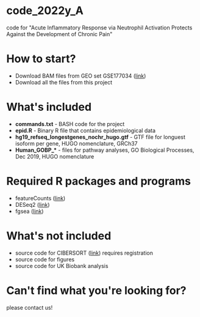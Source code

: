 # code_2022y_A
code for "Acute Inflammatory Response via Neutrophil Activation Protects Against the Development of Chronic Pain"

# How to start?
<ul>
  <li>Download BAM files from GEO set GSE177034 (<a href="https://www.ncbi.nlm.nih.gov/geo/query/acc.cgi?acc=GSE177034" target="_blank">link</a>)</li>
  <li>Download all the files from this project</li>
</ul>

# What's included
<ul>
  <li><b>commands.txt</b> - BASH code for the project</li>
  <li><b>epid.R</b> - Binary R file that contains epidemiological data</li>
  <li><b>hg19_refseq_longestgenes_nochr_hugo.gtf</b> - GTF file for longuest isoform per gene, HUGO nomenclature, GRCh37</li>
  <li><b>Human_GOBP_*</b> - files for pathway analyses, GO Biological Processes, Dec 2019, HUGO nomenclature</li>
</ul>

# Required R packages and programs
<ul>
  <li>featureCounts (<a href="http://subread.sourceforge.net/featureCounts.html" target="_blank">link</a>)</li>
  <li>DESeq2 (<a href="https://bioconductor.org/packages/release/bioc/html/DESeq2.html" target="_blank">link</a>)</li>
  <li>fgsea (<a href="https://bioconductor.org/packages/release/bioc/html/fgsea.html" target="_blank">link</a>)</li>
</ul>

# What's not included
<ul>
  <li>source code for CIBERSORT (<a href="https://cibersort.stanford.edu/" target="_blank">link</a>) requires registration</li>
  <li>source code for figures</li>
  <li>source code for UK Biobank analysis</li>
</ul>

# Can't find what you're looking for?
please contact us!
